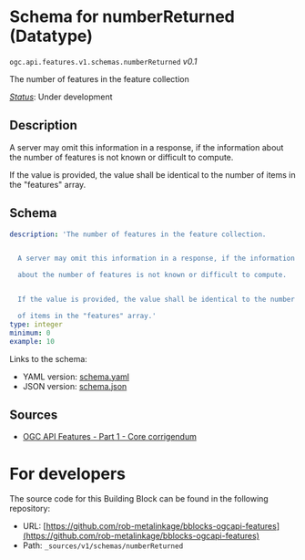 
# Schema for numberReturned (Datatype)

`ogc.api.features.v1.schemas.numberReturned` *v0.1*

The number of features in the feature collection

[*Status*](http://www.opengis.net/def/status): Under development

## Description

A server may omit this information in a response, if the information
about the number of features is not known or difficult to compute.

If the value is provided, the value shall be identical to the number
of items in the "features" array.
## Schema

```yaml
description: 'The number of features in the feature collection.


  A server may omit this information in a response, if the information

  about the number of features is not known or difficult to compute.


  If the value is provided, the value shall be identical to the number

  of items in the "features" array.'
type: integer
minimum: 0
example: 10

```

Links to the schema:

* YAML version: [schema.yaml](https://rob-metalinkage.github.io/bblocks-ogcapi-features/build/annotated/api/features/v1/schemas/numberReturned/schema.json)
* JSON version: [schema.json](https://rob-metalinkage.github.io/bblocks-ogcapi-features/build/annotated/api/features/v1/schemas/numberReturned/schema.yaml)

## Sources

* [OGC API Features - Part 1 - Core corrigendum](https://docs.ogc.org/is/17-069r4/17-069r4.html)

# For developers

The source code for this Building Block can be found in the following repository:

* URL: [https://github.com/rob-metalinkage/bblocks-ogcapi-features](https://github.com/rob-metalinkage/bblocks-ogcapi-features)
* Path: `_sources/v1/schemas/numberReturned`

